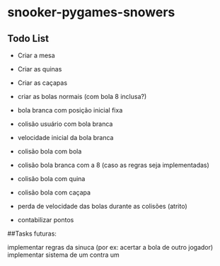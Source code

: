 # snooker-pygames-snowers

## Todo List
- Criar a mesa
- Criar as quinas
- Criar as caçapas
- criar as bolas normais (com bola 8 inclusa?)
- bola branca com posição inicial fixa


- colisão usuário com bola branca
- velocidade inicial da bola branca
- colisão bola com bola
- colisão bola branca com a 8 (caso as regras seja implementadas)
- colisão bola com quina
- colisão bola com caçapa
- perda de velocidade das bolas durante as colisões (atrito)

- contabilizar pontos



##Tasks futuras:

implementar regras da sinuca (por ex: acertar a bola de outro jogador)
implementar sistema de um contra um
